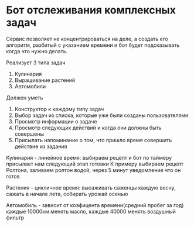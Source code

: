 # Бот отслеживания комплексных задач
Сервис позволяет не концентрироваться на деле, а создать его алгоритм, разбитый с указанием времени и бот будет подсказывать когда что нужно делать.

Реализует 3 типа задач

1)  Кулинария
2)  Выращивание растений
3)  Автомобили

Должен уметь

1)  Конструктор к каждому типу задач
2)  Выбор задач из списка, которые уже были созданы пользователями
3)  Просмотр информации о задаче
4)  Просмотр следующих действий и когда они должны быть совершены
5)  Присылать напоминание о том, что пришло время совершить действие из задания

Кулинария - линейное время: выбираем рецепт и бот по таймеру присылает нам следующий этап готовки
К примеру выбираем рецепт Ролтона, заливаем ролтон водой, через 5 минут уведомление что он готов

Растения - цикличное время: высаживать саженцы каждую весну, сажать в начале лета, собирать урожай осенью

Автомобиль - зависит от коэфицента времени(средний пробег за год) каждые 10000км менять масло, каждые 40000 менять воздушный фильтр
